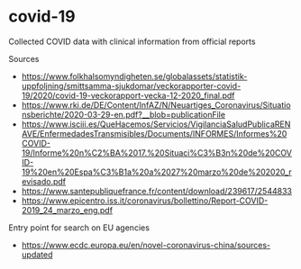 # covid-19
Collected COVID data with clinical information from official reports


Sources
- https://www.folkhalsomyndigheten.se/globalassets/statistik-uppfoljning/smittsamma-sjukdomar/veckorapporter-covid-19/2020/covid-19-veckorapport-vecka-12-2020_final.pdf
- https://www.rki.de/DE/Content/InfAZ/N/Neuartiges_Coronavirus/Situationsberichte/2020-03-29-en.pdf?__blob=publicationFile
- https://www.isciii.es/QueHacemos/Servicios/VigilanciaSaludPublicaRENAVE/EnfermedadesTransmisibles/Documents/INFORMES/Informes%20COVID-19/Informe%20n%C2%BA%2017.%20Situaci%C3%B3n%20de%20COVID-19%20en%20Espa%C3%B1a%20a%2027%20marzo%20de%202020_revisado.pdf
- https://www.santepubliquefrance.fr/content/download/239617/2544833
- https://www.epicentro.iss.it/coronavirus/bollettino/Report-COVID-2019_24_marzo_eng.pdf

Entry point for search on EU agencies
- https://www.ecdc.europa.eu/en/novel-coronavirus-china/sources-updated